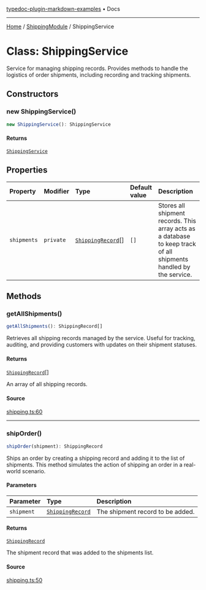 [typedoc-plugin-markdown-examples](../../README.md) • Docs

***

[Home](../../README.md) / [ShippingModule](../README.md) / ShippingService

# Class: ShippingService

Service for managing shipping records.
Provides methods to handle the logistics of order shipments, including recording and tracking shipments.

## Constructors

### new ShippingService()

```ts
new ShippingService(): ShippingService
```

#### Returns

[`ShippingService`](ShippingService.md)

## Properties

| Property | Modifier | Type | Default value | Description |
| :------ | :------ | :------ | :------ | :------ |
| `shipments` | `private` | [`ShippingRecord`](../interfaces/ShippingRecord.md)[] | `[]` | Stores all shipment records. This array acts as a database to keep track of all shipments handled by the service. |

## Methods

### getAllShipments()

```ts
getAllShipments(): ShippingRecord[]
```

Retrieves all shipping records managed by the service.
Useful for tracking, auditing, and providing customers with updates on their shipment statuses.

#### Returns

[`ShippingRecord`](../interfaces/ShippingRecord.md)[]

An array of all shipping records.

#### Source

[shipping.ts:60](https://github.com/typedoc-plugin-markdown/typedoc-plugin-markdown-examples/blob/20d21e441b853b3f7b2de364c070522db75798b0/examples/src/shipping.ts#L60)

***

### shipOrder()

```ts
shipOrder(shipment): ShippingRecord
```

Ships an order by creating a shipping record and adding it to the list of shipments.
This method simulates the action of shipping an order in a real-world scenario.

#### Parameters

| Parameter | Type | Description |
| :------ | :------ | :------ |
| `shipment` | [`ShippingRecord`](../interfaces/ShippingRecord.md) | The shipment record to be added. |

#### Returns

[`ShippingRecord`](../interfaces/ShippingRecord.md)

The shipment record that was added to the shipments list.

#### Source

[shipping.ts:50](https://github.com/typedoc-plugin-markdown/typedoc-plugin-markdown-examples/blob/20d21e441b853b3f7b2de364c070522db75798b0/examples/src/shipping.ts#L50)
